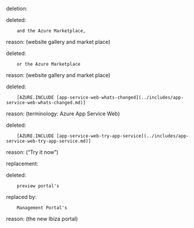deletion:

deleted:

		and the Azure Marketplace,

reason: (website gallery and market place)

deleted:

		or the Azure Marketplace

reason: (website gallery and market place)

deleted:

		[AZURE.INCLUDE [app-service-web-whats-changed](../includes/app-service-web-whats-changed.md)]

reason: (terminology: Azure App Service Web)

deleted:

		[AZURE.INCLUDE [app-service-web-try-app-service](../includes/app-service-web-try-app-service.md)]

reason: (“Try it now”)

replacement:

deleted:

		preview portal's

replaced by:

		Management Portal's

reason: (the new Ibiza portal)

